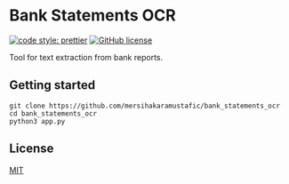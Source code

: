 # Bank Statements OCR

[![code style: prettier](https://img.shields.io/badge/code_style-prettier-ff69b4.svg)](https://github.com/prettier/prettier)
[![GitHub license](https://img.shields.io/badge/license-MIT-blue.svg)](https://github.com/mersihakaramustafic/bank_statements_ocr/blob/master/LICENSE)

Tool for text extraction from bank reports.

## Getting started

```
git clone https://github.com/mersihakaramustafic/bank_statements_ocr
cd bank_statements_ocr
python3 app.py
```

## License

[MIT](./LICENSE)
